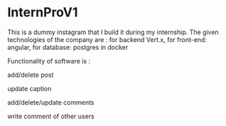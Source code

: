 # InternProV1

This is a dummy instagram that I build it during my internship. 
The given technologies of the company are : for backend Vert.x, for front-end: angular, for database: postgres in docker

Functionality of software is :

add/delete post

update caption

add/delete/update comments

write comment of other users

